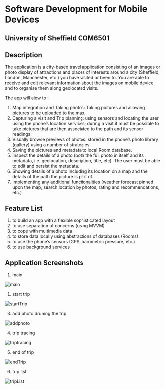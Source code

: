 # Software Development for Mobile Devices

## University of Sheffield COM6501

## Description
The application is a city-based travel application consisting of an images or photo display of attractions and places of interests around a city (Sheffield, London,  Manchester, etc.) you have visited or been to. You are able to receive and edit relevant information about the images on mobile device and to organise them along geolocated visits.

The app will alow to :
1. Map integration and Taking photos: Taking pictures and allowing pictures to be uploaded to the map.
2.  Capturing a visit and Trip planning: using sensors and locating the user using the phone’s  location services; during a visit it must be possible to take pictures that are then associated to  the path and its sensor readings. 
3.  Visually browse previews of photos: stored in the phone’s photo library (gallery) using a number of strategies.
4.   Saving the pictures and metadata to local Room database.
5.   Inspect the details of a photo (both the full photo in itself and its metadata, i.e. geolocation, description, title, etc). The user must be able to edit and persist the metadata.
6.   Showing details of a photo including its location on a map and the details of the path the picture is part of.
7.   Implementing any additional functionalities (weather forecast pinned upon the map,  search location by photos, rating and recommendations, etc.)

## Feature List
1. to build an app with a flexible sophisticated layout
2. to use separation of concerns (using MVVM)
3. to cope with multimedia data
4. to store data locally using abstractions of databases (Rooms)
5. to use the phone’s sensors (GPS, barometric pressure, etc.)
6. to use background services

## Application Screenshots
1. main

![main](https://raw.githubusercontent.com/jishen027/Android-Path-Tracing/main/screenshots/1main.png)

1. start trip

![startTrip](https://raw.githubusercontent.com/jishen027/Android-Path-Tracing/main/screenshots/2startTracing.png)

3. add photo druning the trip

![addphoto](https://raw.githubusercontent.com/jishen027/Android-Path-Tracing/main/screenshots/3addPhoto.png)

4. trip tracing

![triptracing](https://raw.githubusercontent.com/jishen027/Android-Path-Tracing/main/screenshots/4tracing.png)

5. end of trip 

![endTrip](https://raw.githubusercontent.com/jishen027/Android-Path-Tracing/main/screenshots/5endtracing.png)

6. trip list

![tripList](https://raw.githubusercontent.com/jishen027/Android-Path-Tracing/main/screenshots/6triplist.png)







